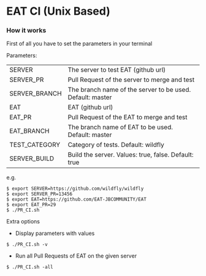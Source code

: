 EAT CI (Unix Based)
===================

### How it works

First of all you have to set the parameters in your terminal

Parameters:
<table>
<tr>
<td>SERVER</td>
<td>The server to test EAT (github url)</td>
</tr>
<tr>
<td>SERVER_PR</td>
<td>Pull Request of the server to merge and test</td>
</tr>
<tr>
<td>SERVER_BRANCH</td>
<td>The branch name of the server to be used. Default: master</td>
</tr>
<tr>
<td>EAT</td>
<td>EAT (github url)</td>
</tr>
<tr>
<td>EAT_PR</td>
<td>Pull Request of the EAT to merge and test</td>
</tr>
<tr>
<td>EAT_BRANCH</td>
<td>The branch name of EAT to be used. Default: master</td>
</tr>
<tr>
<td>TEST_CATEGORY</td>
<td>Category of tests. Default: wildfly</td>
</tr>
<tr>
<td>SERVER_BUILD</td>
<td>Build the server. Values: true, false. Default: true</td>
</tr>
</table>

e.g.
```
$ export SERVER=https://github.com/wildfly/wildfly
$ export SERVER_PR=13456
$ export EAT=https://github.com/EAT-JBCOMMUNITY/EAT
$ export EAT_PR=29
$ ./PR_CI.sh
```

Extra options 
- Display parameters with values
```
$ ./PR_CI.sh -v
```

- Run all Pull Requests of EAT on the given server
```
$ ./PR_CI.sh -all
```
